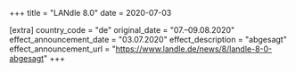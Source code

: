 +++
title = "LANdle 8.0"
date = 2020-07-03

[extra]
country_code = "de"
original_date = "07.–09.08.2020"
effect_announcement_date = "03.07.2020"
effect_description = "abgesagt"
effect_announcement_url = "https://www.landle.de/news/8/landle-8-0-abgesagt"
+++
